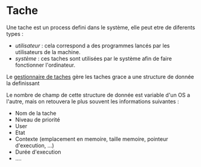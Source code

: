 # Tache

Une tache est un process defini dans le système, elle peut etre de diferents types :

- *utilisateur* : cela correspond a des programmes lancés par les utilisateurs de la machine.
- *système* : ces taches sont utilisées par le système afin de faire fonctionner l'ordinateur.

Le [gestionnaire de taches](TaskManager.md) gère les taches grace a une structure de donnée la definissant

Le nombre de champ de cette structure de donnée est variable d'un OS a l'autre, mais on retouvera le plus souvent les informations suivantes :

- Nom de la tache
- Niveau de priorité
- User
- Etat
- Contexte (emplacement en memoire, taille memoire, pointeur d'execution, ...)
- Durée d'execution
- ....

